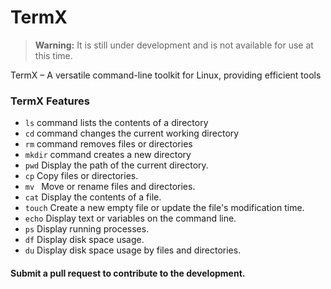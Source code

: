 # TermX

> **Warning:** It is still under development and is not available for use at this time.

TermX – A versatile command-line toolkit for Linux, providing efficient tools

### TermX Features

- `ls` command lists the contents of a directory
- `cd` command changes the current working directory
- `rm` command removes files or directories
- `mkdir` command creates a new directory
- `pwd` Display the path of the current directory.
- `cp` Copy files or directories.
- `mv ` Move or rename files and directories.
- `cat` Display the contents of a file.
- `touch` Create a new empty file or update the file's modification time.
- `echo` Display text or variables on the command line.
- `ps` Display running processes.
- `df` Display disk space usage.
- `du` Display disk space usage by files and directories.

#### Submit a pull request to contribute to the development.
